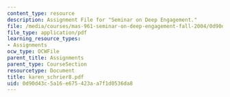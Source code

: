 ```yaml
---
content_type: resource
description: Assignment File for "Seminar on Deep Engagement."
file: /media/courses/mas-961-seminar-on-deep-engagement-fall-2004/0d90d43c5a16e675423aa7f1d0536da8_karen_schrier8.pdf
file_type: application/pdf
learning_resource_types:
- Assignments
ocw_type: OCWFile
parent_title: Assignments
parent_type: CourseSection
resourcetype: Document
title: karen_schrier8.pdf
uid: 0d90d43c-5a16-e675-423a-a7f1d0536da8
---
```

